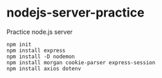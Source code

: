# nodejs-server-practice
Practice node.js server

```
npm init
npm install express
npm install -D nodemon
npm install morgan cookie-parser express-session
npm install axios dotenv
```